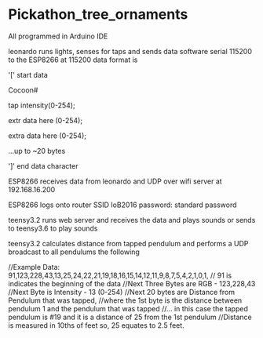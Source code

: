 # Pickathon_tree_ornaments

All programmed in Arduino IDE

leonardo runs lights, senses for taps and sends data software serial 115200 to the ESP8266 at 115200
data format is

'[' start data

Cocoon#

tap intensity(0-254);

extr data here (0-254);

extra data here (0-254);

...up to ~20 bytes

']' end data character


ESP8266 receives data from leonardo and UDP over wifi server at 192.168.16.200

ESP8266 logs onto router SSID IoB2016 password: standard password

teensy3.2 runs web server and receives the data and plays sounds or sends to teensy3.6 to play sounds

teensy3.2 calculates distance from tapped pendulum and performs a UDP broadcast to all pendulums the following

//Example Data: 91,123,228,43,13,25,24,22,21,19,18,16,15,14,12,11,9,8,7,5,4,2,1,0,1,
// 91 is indicates the beginning of the data
//Next Three Bytes are RGB - 123,228,43
//Next Byte is Intensity - 13 (0-254)
//Next 20 bytes are Distance from Pendulum that was tapped,
//where the 1st byte is the distance between pendulum 1 and the pendulum that was tapped
//... in this case the tapped pendulum is #19 and it is a distance of 25 from the 1st pendulum
//Distance is measured in 10ths of feet so, 25 equates to 2.5 feet.
